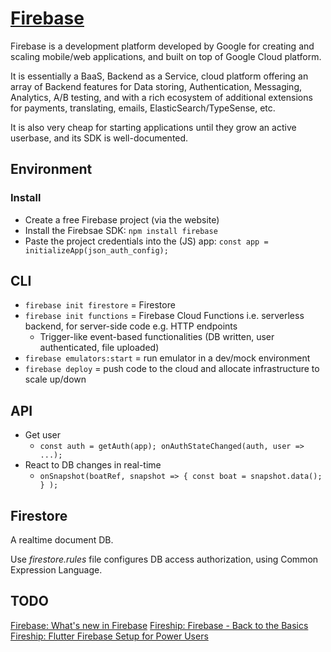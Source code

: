 # [Firebase](https://firebase.google.com/)

Firebase is a development platform developed by Google for creating and scaling mobile/web applications, and built on top of Google Cloud platform.

It is essentially a BaaS, Backend as a Service, cloud platform offering an array of Backend features for Data storing, Authentication, Messaging, Analytics, A/B testing, and with a rich ecosystem of additional extensions for payments, translating, emails, ElasticSearch/TypeSense, etc.

It is also very cheap for starting applications until they grow an active userbase, and its SDK is well-documented.

## Environment

### Install

* Create a free Firebase project (via the website)
* Install the Firebsae SDK: `npm install firebase`
* Paste the project credentials into the (JS) app: `const app = initializeApp(json_auth_config);`

## CLI

* `firebase init firestore` = Firestore
* `firebase init functions` = Firebase Cloud Functions i.e. serverless backend, for server-side code e.g. HTTP endpoints
  * Trigger-like event-based functionalities (DB written, user authenticated, file uploaded)
* `firebase emulators:start` = run emulator in a dev/mock environment
* `firebase deploy` = push code to the cloud and allocate infrastructure to scale up/down

## API

* Get user
  * `const auth = getAuth(app); onAuthStateChanged(auth, user => ...);`
* React to DB changes in real-time
  * `onSnapshot(boatRef, snapshot => { const boat = snapshot.data(); } );`

## Firestore

A realtime document DB.

Use _firestore.rules_ file configures DB access authorization, using Common Expression Language.

## TODO

[Firebase: What's new in Firebase](https://www.youtube.com/watch?v=i0VNBvCqpgI)
[Fireship: Firebase - Back to the Basics](https://www.youtube.com/watch?v=q5J5ho7YUhA)
[Fireship: Flutter Firebase Setup for Power Users](https://www.youtube.com/watch?v=Mx24wiPilHg)
